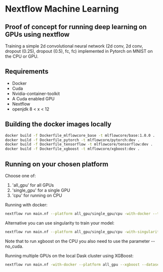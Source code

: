 # Nextflow Machine Learning

## Proof of concept for running deep learning on GPUs using nextflow

Training a simple 2d convolutional neural network (2d conv, 2d conv, dropout (0.25), dropout (0.5), fc, fc) implemented in Pytorch on MNIST on the CPU or GPU.

## Requirements

* Docker
* Cuda
* Nvidia-container-toolkit
* A Cuda enabled GPU
* Nextflow
* openjdk 8 < x < 12

## Building the docker images locally

```bash
docker build -f Dockerfile_mlflowcore_base -t mlflowcore/base:1.0.0 .
docker build -f Dockerfile_pytorch -t mlflowcore/pytorch:dev .
docker build -f Dockerfile_tensorflow -t mlflowcore/tensorflow:dev .
docker build -f Dockerfile_xgboost -t mlflowcore/xgboost:dev .
```

## Running on your chosen platform
Choose one of: 
1. 'all_gpu' for all GPUs
2. 'single_gpu' for a single GPU
3. 'cpu' for running on CPU

Running with docker:
```bash
nextflow run main.nf --platform all_gpu/single_gpu/cpu -with-docker --tensorflow/pytorch/xgboost
```

Alternative you can use singularity to train your model:
```bash
nextflow run main.nf --platform all_gpu/single_gpu/cpu -with-singularity --tensorflow/pytorch/xgboost
```

Note that to run xgboost on the CPU you also need to use the parameter --no_cuda.

Running multiple GPUs on the local Dask cluster using XGBoost:
```bash
nextflow run main.nf -with-docker --platform all_gpu --xgboost --dataset boston --epochs 1000 --dask --n_gpus 2
```
